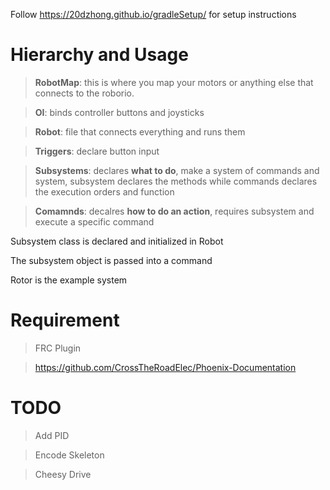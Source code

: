 Follow https://20dzhong.github.io/gradleSetup/ for setup instructions

# Hierarchy and Usage
> **RobotMap**: this is where you map your motors or anything else that connects to the roborio.

> **OI**: binds controller buttons and joysticks

> **Robot**: file that connects everything and runs them

> **Triggers**: declare button input

> **Subsystems**: declares **what to do**, make a system of commands and system, subsystem declares the methods while commands
declares the execution orders and function

> **Comamnds**: decalres **how to do an action**, requires subsystem and execute a specific command

Subsystem class is declared and initialized in Robot <p>
The subsystem object is passed into a command


Rotor is the example system

# Requirement

> FRC Plugin 

> https://github.com/CrossTheRoadElec/Phoenix-Documentation

# TODO 

> Add PID 

> Encode Skeleton

> Cheesy Drive
